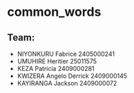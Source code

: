 # common_words

## Team:
 - NIYONKURU Fabrice  2405000241
 - UMUHIRE Heritier   25011575
 - KEZA Patricia      2409000281
 - KWIZERA Angelo Derrick 2409000145
 - KAYIRANGA Jackson       2409000072
